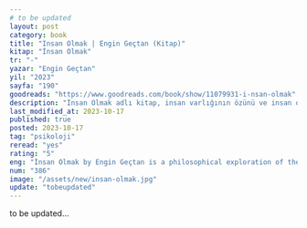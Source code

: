 ```yaml
---
# to be updated
layout: post
category: book
title: "Insan Olmak | Engin Geçtan (Kitap)"
kitap: "İnsan Olmak"
tr: "-"
yazar: "Engin Geçtan"
yil: "2023"
sayfa: "190"
goodreads: "https://www.goodreads.com/book/show/11079931-i-nsan-olmak"
description: "İnsan Olmak adlı kitap, insan varlığının özünü ve insan olmanın anlamını felsefi bir bakış açısıyla inceliyor."
last_modified_at: 2023-10-17
published: true
posted: 2023-10-17
tag: "psikoloji"
reread: "yes"
rating: "5"
eng: "İnsan Olmak by Engin Geçtan is a philosophical exploration of the essence of human existence and what it means to be human."
num: "386"
image: "/assets/new/insan-olmak.jpg"
update: "tobeupdated"
---
```


to be updated...
